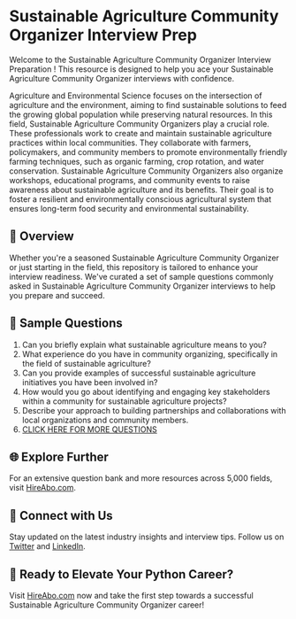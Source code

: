 # Sustainable Agriculture Community Organizer Interview Prep

Welcome to the Sustainable Agriculture Community Organizer Interview Preparation ! This resource is designed to help you ace your Sustainable Agriculture Community Organizer interviews with confidence.

Agriculture and Environmental Science focuses on the intersection of agriculture and the environment, aiming to find sustainable solutions to feed the growing global population while preserving natural resources. In this field, Sustainable Agriculture Community Organizers play a crucial role. These professionals work to create and maintain sustainable agriculture practices within local communities. They collaborate with farmers, policymakers, and community members to promote environmentally friendly farming techniques, such as organic farming, crop rotation, and water conservation. Sustainable Agriculture Community Organizers also organize workshops, educational programs, and community events to raise awareness about sustainable agriculture and its benefits. Their goal is to foster a resilient and environmentally conscious agricultural system that ensures long-term food security and environmental sustainability.

## 🚀 Overview

Whether you're a seasoned Sustainable Agriculture Community Organizer or just starting in the field, this repository is tailored to enhance your interview readiness. We've curated a set of sample questions commonly asked in Sustainable Agriculture Community Organizer interviews to help you prepare and succeed.

## 📝 Sample Questions

1. Can you briefly explain what sustainable agriculture means to you?
2. What experience do you have in community organizing, specifically in the field of sustainable agriculture?
3. Can you provide examples of successful sustainable agriculture initiatives you have been involved in?
4. How would you go about identifying and engaging key stakeholders within a community for sustainable agriculture projects?
5. Describe your approach to building partnerships and collaborations with local organizations and community members.
6. [CLICK HERE FOR MORE QUESTIONS](https://hireabo.com/job/10_4_32/Sustainable%20Agriculture%20Community%20Organizer)

## 🌐 Explore Further

For an extensive question bank and more resources across 5,000 fields, visit [HireAbo.com](https://www.hireabo.com).

## 📱 Connect with Us

Stay updated on the latest industry insights and interview tips. Follow us on [Twitter](https://twitter.com/hireabo) and [LinkedIn](https://www.linkedin.com/in/hire-abo-3609972a8/).

## 🚀 Ready to Elevate Your Python Career?

Visit [HireAbo.com](https://www.hireabo.com) now and take the first step towards a successful Sustainable Agriculture Community Organizer career!